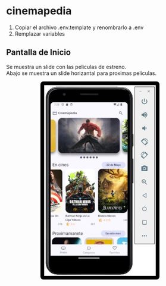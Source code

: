 # cinemapedia

1. Copiar el archivo .env.template y renombrarlo a .env
2. Remplazar variables


## Pantalla de Inicio

Se muestra un slide con las peliculas de estreno. <br>
Abajo se muestra un slide horizantal para proximas peliculas.

<div align="center">
   <div >
      <img style="background-color: #000; display: inline-block; padding: 10px; border-radius: 8px;" width="300" src="lib/assets/images/cinemapedia.JPG" alt="Cinemapedia App">
   </div>
</div>
<br>
